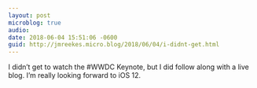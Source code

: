 ```yaml
---
layout: post
microblog: true
audio: 
date: 2018-06-04 15:51:06 -0600
guid: http://jmreekes.micro.blog/2018/06/04/i-didnt-get.html
---
```

I didn’t get to watch the #WWDC Keynote, but I did follow along with a live blog. I’m really looking forward to iOS 12.
